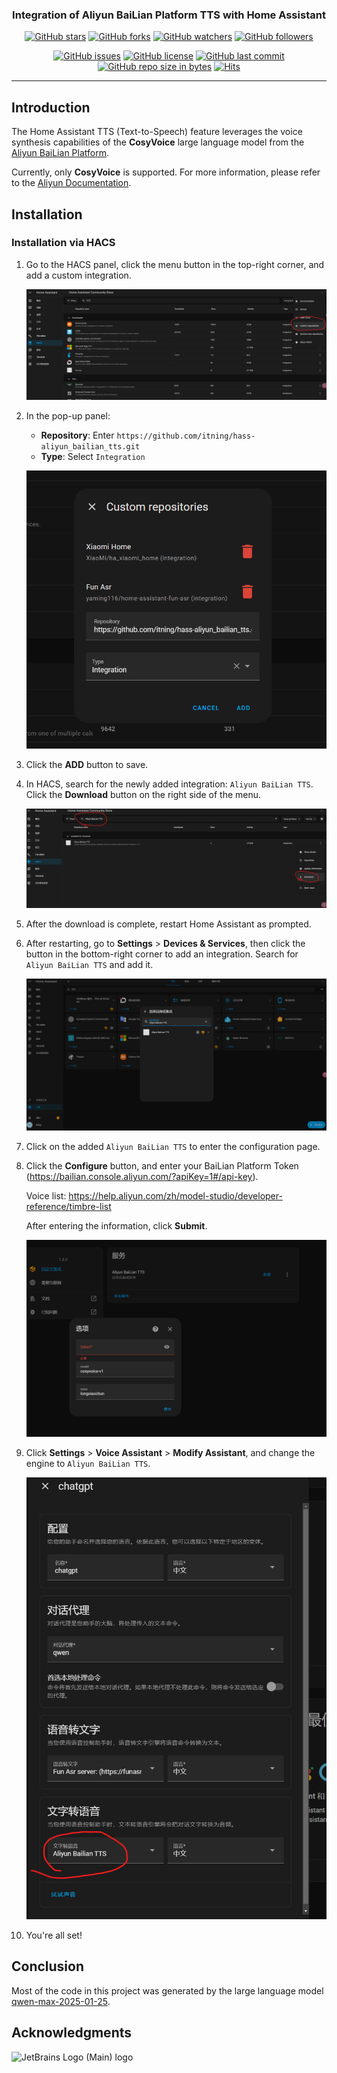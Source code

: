 <h3 align="center">Integration of Aliyun BaiLian Platform TTS with Home Assistant</h3>
<div align="center">

[![GitHub stars](https://img.shields.io/github/stars/itning/hass-aliyun_bailian_tts.svg?style=social&label=Stars)](https://github.com/itning/hass-aliyun_bailian_tts/stargazers)
[![GitHub forks](https://img.shields.io/github/forks/itning/hass-aliyun_bailian_tts.svg?style=social&label=Fork)](https://github.com/itning/hass-aliyun_bailian_tts/network/members)
[![GitHub watchers](https://img.shields.io/github/watchers/itning/hass-aliyun_bailian_tts.svg?style=social&label=Watch)](https://github.com/itning/hass-aliyun_bailian_tts/watchers)
[![GitHub followers](https://img.shields.io/github/followers/itning.svg?style=social&label=Follow)](https://github.com/itning?tab=followers)


</div>

<div align="center">

[![GitHub issues](https://img.shields.io/github/issues/itning/hass-aliyun_bailian_tts.svg)](https://github.com/itning/hass-aliyun_bailian_tts/issues)
[![GitHub license](https://img.shields.io/github/license/itning/hass-aliyun_bailian_tts.svg)](https://github.com/itning/hass-aliyun_bailian_tts/blob/master/LICENSE)
[![GitHub last commit](https://img.shields.io/github/last-commit/itning/hass-aliyun_bailian_tts.svg)](https://github.com/itning/hass-aliyun_bailian_tts/commits)
[![GitHub repo size in bytes](https://img.shields.io/github/repo-size/itning/hass-aliyun_bailian_tts.svg)](https://github.com/itning/hass-aliyun_bailian_tts)
[![Hits](https://hitcount.itning.com?u=itning&r=hass-aliyun_bailian_tts)](https://github.com/itning/hit-count)

</div>

---

## Introduction
The Home Assistant TTS (Text-to-Speech) feature leverages the voice synthesis capabilities of the **CosyVoice** large language model from the [Aliyun BaiLian Platform](https://bailian.console.aliyun.com/).

Currently, only **CosyVoice** is supported. For more information, please refer to the [Aliyun Documentation](https://help.aliyun.com/zh/model-studio/developer-reference/cosyvoice-large-model-for-speech-synthesis/).

## Installation

### Installation via HACS

1. Go to the HACS panel, click the menu button in the top-right corner, and add a custom integration.

   ![](https://raw.githubusercontent.com/itning/hass-aliyun_bailian_tts/refs/heads/main/pic/1.png)

2. In the pop-up panel:

   - **Repository**: Enter `https://github.com/itning/hass-aliyun_bailian_tts.git`
   - **Type**: Select `Integration`

   ![](https://raw.githubusercontent.com/itning/hass-aliyun_bailian_tts/refs/heads/main/pic/2.png)

3. Click the **ADD** button to save.

4. In HACS, search for the newly added integration: `Aliyun BaiLian TTS`. Click the **Download** button on the right side of the menu.

   ![](https://raw.githubusercontent.com/itning/hass-aliyun_bailian_tts/refs/heads/main/pic/3.png)

5. After the download is complete, restart Home Assistant as prompted.

6. After restarting, go to **Settings** > **Devices & Services**, then click the button in the bottom-right corner to add an integration. Search for `Aliyun BaiLian TTS` and add it.

   ![](https://raw.githubusercontent.com/itning/hass-aliyun_bailian_tts/refs/heads/main/pic/4.png)

7. Click on the added `Aliyun BaiLian TTS` to enter the configuration page.

8. Click the **Configure** button, and enter your BaiLian Platform Token (https://bailian.console.aliyun.com/?apiKey=1#/api-key).

   Voice list: https://help.aliyun.com/zh/model-studio/developer-reference/timbre-list

   After entering the information, click **Submit**.

   ![](https://raw.githubusercontent.com/itning/hass-aliyun_bailian_tts/refs/heads/main/pic/5.png)

9. Click **Settings** > **Voice Assistant** > **Modify Assistant**, and change the engine to `Aliyun BaiLian TTS`.

   ![](https://raw.githubusercontent.com/itning/hass-aliyun_bailian_tts/refs/heads/main/pic/6.png)

10. You're all set!

## Conclusion

Most of the code in this project was generated by the large language model [qwen-max-2025-01-25](https://bailian.console.aliyun.com/model-market/detail/qwen-max-2025-01-25#/model-market/detail/qwen-max-2025-01-25).

## Acknowledgments

![JetBrains Logo (Main) logo](https://resources.jetbrains.com/storage/products/company/brand/logos/jb_beam.svg)